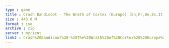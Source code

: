 ```yaml
---
type : game
title : Crash Bandicoot - The Wrath of Cortex (Europe) (En,Fr,De,Es,It,Nl) (v1
size : 443.0 M
format : iso
archive : zip
server : myrient
link2 : Crash%20Bandicoot%20-%20The%20Wrath%20of%20Cortex%20%28Europe%29%20%28En%2CFr%2CDe%2CEs%2CIt%2CNl%29%20%28v1.03%29
---
```

